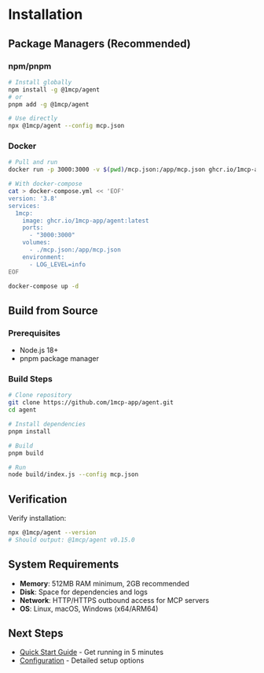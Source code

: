 # Installation

## Package Managers (Recommended)

### npm/pnpm

```bash
# Install globally
npm install -g @1mcp/agent
# or
pnpm add -g @1mcp/agent

# Use directly
npx @1mcp/agent --config mcp.json
```

### Docker

```bash
# Pull and run
docker run -p 3000:3000 -v $(pwd)/mcp.json:/app/mcp.json ghcr.io/1mcp-app/agent:latest

# With docker-compose
cat > docker-compose.yml << 'EOF'
version: '3.8'
services:
  1mcp:
    image: ghcr.io/1mcp-app/agent:latest
    ports:
      - "3000:3000"
    volumes:
      - ./mcp.json:/app/mcp.json
    environment:
      - LOG_LEVEL=info
EOF

docker-compose up -d
```

## Build from Source

### Prerequisites

- Node.js 18+
- pnpm package manager

### Build Steps

```bash
# Clone repository
git clone https://github.com/1mcp-app/agent.git
cd agent

# Install dependencies
pnpm install

# Build
pnpm build

# Run
node build/index.js --config mcp.json
```

## Verification

Verify installation:

```bash
npx @1mcp/agent --version
# Should output: @1mcp/agent v0.15.0
```

## System Requirements

- **Memory**: 512MB RAM minimum, 2GB recommended
- **Disk**: Space for dependencies and logs
- **Network**: HTTP/HTTPS outbound access for MCP servers
- **OS**: Linux, macOS, Windows (x64/ARM64)

## Next Steps

- [Quick Start Guide](/guide/quick-start) - Get running in 5 minutes
- [Configuration](/guide/configuration) - Detailed setup options
